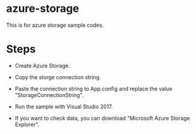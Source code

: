# azure-storage
This is for azure storage sample codes.

# Steps
* Create Azure Storage. 

* Copy the storge connection string.

* Paste the connection string to App.config and replace the value "StorageConnectionString". 

* Run the sample with Visual Studio 2017.

* If you want to check data, you can download "Microsoft Azure Storage Explorer".